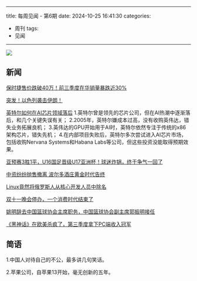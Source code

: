 
---
title: 每周见闻 - 第6期
date: 2024-10-25 16:41:30
categories:
- 周刊
tags:
- 见闻
---

![](/images/2024-10-30.avif)

## 新闻
[保时捷售价跌破40万！前三季度在华销量暴跌近30%](https://mp.weixin.qq.com/s/K83kNyX00kfpJjsszUV8lA)

[突发！以色列袭击伊朗！](https://mp.weixin.qq.com/s/SfCQaRIOn7hmBZAdPJwHXg)

[英特尔如何在AI芯片领域落后](https://www.nytimes.com/2024/10/24/technology/intel-ai-chips-mistakes.html?unlocked_article_code=1.U04.2pp8.o0e6rvMluW0e&smid=url-share&utm_source=www.threenhalf.com&utm_medium=referral&utm_campaign=reddit-ai-ceo)
1.英特尔曾是领先的芯片公司，但在AI热潮中逐渐落后，和几个关键失误有关；
2.2005年，英特尔嫌成本过高，没有收购英伟达，错失业务拓展良机；
3.英伟达的GPU开始用于AI时，英特尔依然专注于传统的x86架构芯片，错失先机；
4.在内部项目失败后，英特尔多次尝试进入AI芯片市场，包括收购Nervana Systems和Habana Labs等公司，但这些投资没能取得预期效果。

[亚预赛3胜1平，U16国足晋级U17亚洲杯！球迷炸锅，终于争气一回了 ](https://www.sohu.com/a/820932653_120964891?scm=10001.1278_13-100000-0_922.0-0.10095.a2_5X162X1796&spm=smpc.channel_259.block18_93_1umk0j_1_fd.9.1730101802819fXnT69i_1082)

[中资纷纷抛售撤离 波尔多酒庄黄金时代告终](https://www.dw.com/zh/%E4%B8%AD%E8%B5%84%E7%BA%B7%E7%BA%B7%E6%8A%9B%E5%94%AE%E6%92%A4%E7%A6%BB-%E6%B3%A2%E5%B0%94%E5%A4%9A%E9%85%92%E5%BA%84%E9%BB%84%E9%87%91%E6%97%B6%E4%BB%A3%E5%91%8A%E7%BB%88/a-70608827)

[Linux竟然将俄罗斯人从核心开发人员中除名](https://finance.sina.com.cn/tech/roll/2024-10-30/doc-incuhwif7015863.shtml)

[双十一晚会停办，一个消费时代结束了](https://mp.weixin.qq.com/s/Vvv1CVexlKswrHwlmQeTdg)

[姚明辞去中国篮球协会主席职务，中国篮球协会副主席郭振明接任](https://mp.weixin.qq.com/s/0tARDgB-ss-HbrnrmoUNGQ)

[《黑神话》在欧美杀疯了，第三季度拿下PC端收入冠军](https://mp.weixin.qq.com/s/2g9xPWZSsaWGP4Jhu9QgXQ)




## 简语

1.中国人对待自己的不公，最多讲几句笑话。

2.苹果公司，自苹果13开始，毫无创新的五年。

